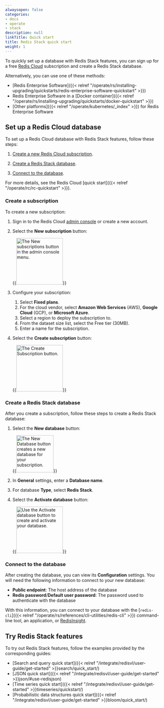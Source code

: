 ```yaml
---
alwaysopen: false
categories:
- docs
- operate
- stack
description: null
linkTitle: Quick start
title: Redis Stack quick start
weight: 1
---
```

To quickly set up a database with Redis Stack features,
you can sign up for a free [Redis Cloud](https://app.redislabs.com/#/sign-up) subscription and create a Redis Stack database.

Alternatively, you can use one of these methods:

- [Redis Enterprise Software]({{< relref "/operate/rs/installing-upgrading/quickstarts/redis-enterprise-software-quickstart" >}})
- Redis Enterprise Software in a [Docker container]({{< relref "/operate/rs/installing-upgrading/quickstarts/docker-quickstart" >}})
- [Other platforms]({{< relref "/operate/kubernetes/_index" >}}) for Redis Enterprise Software

## Set up a Redis Cloud database

To set up a Redis Cloud database with Redis Stack features, follow these steps:

1. [Create a new Redis Cloud subscription](#create-a-subscription).

1. [Create a Redis Stack database](#create-a-redis-stack-database).

1. [Connect to the database](#connect-to-the-database).

For more details, see the Redis Cloud [quick start]({{< relref "/operate/rc/rc-quickstart" >}}).

### Create a subscription

To create a new subscription:

1. Sign in to the Redis Cloud [admin console](http://app.redislabs.com) or create a new account.

1. Select the **New subscription** button:

    {{<image filename="images/rc/button-subscription-new.png" alt="The New subscriptions button in the admin console menu." width="150px">}}

1. Configure your subscription:

    1. Select **Fixed plans**.
    1. For the cloud vendor, select **Amazon Web Services** (AWS), **Google Cloud** (GCP), or **Microsoft Azure**.
    1. Select a region to deploy the subscription to.
    1. From the dataset size list, select the Free tier (30MB).
    1. Enter a name for the subscription.

1. Select the **Create subscription** button:

    {{<image filename="images/rc/button-subscription-create.png" alt="The Create Subscription button." width="150px">}}

### Create a Redis Stack database

After you create a subscription, follow these steps to create a Redis Stack database:

1. Select the **New database** button:

    {{<image filename="images/rc/button-database-new.png" alt="The New Database button creates a new database for your subscription." width="120px">}}

1. In **General** settings, enter a **Database name**.

1. For database **Type**, select **Redis Stack**.

1. Select the **Activate database** button:

    {{<image filename="images/rc/button-database-activate.png" alt="Use the Activate database button to create and activate your database." width="150px">}}

### Connect to the database

After creating the database, you can view its **Configuration** settings. You will need the following information to connect to your new database:

- **Public endpoint**: The host address of the database
- **Redis password**/**Default user password**: The password used to authenticate with the database

With this information, you can connect to your database with the [`redis-cli`]({{< relref "/operate/rs/references/cli-utilities/redis-cli" >}}) command-line tool, an application, or [RedisInsight](https://redislabs.com/redisinsight/).

## Try Redis Stack features

To try out Redis Stack features, follow the examples provided by the corresponding guides:

- [Search and query quick start]({{< relref "/integrate/redisvl/user-guide/get-started" >}}search/quick_start/)
- [JSON quick start]({{< relref "/integrate/redisvl/user-guide/get-started" >}}json/#use-redisjson)
- [Time series quick start]({{< relref "/integrate/redisvl/user-guide/get-started" >}}timeseries/quickstart/)
- [Probabilistic data structures quick start]({{< relref "/integrate/redisvl/user-guide/get-started" >}}bloom/quick_start/)
